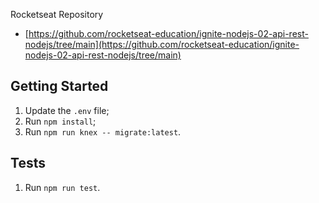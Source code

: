 Rocketseat Repository

- [https://github.com/rocketseat-education/ignite-nodejs-02-api-rest-nodejs/tree/main](https://github.com/rocketseat-education/ignite-nodejs-02-api-rest-nodejs/tree/main)

## Getting Started

1. Update the `.env` file;
2. Run `npm install`;
3. Run `npm run knex -- migrate:latest`.

## Tests

1. Run `npm run test`.
